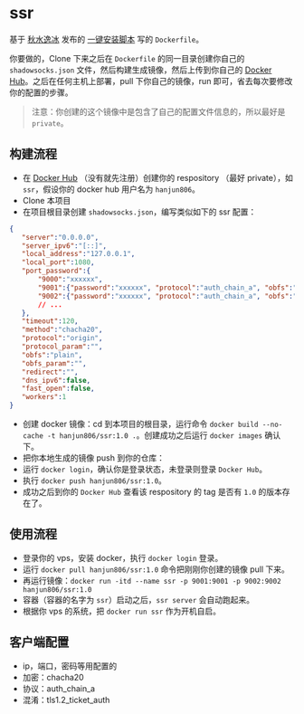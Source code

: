 # ssr

基于 [秋水逸冰](https://github.com/teddysun/shadowsocks_install) 发布的 [一键安装脚本](https://raw.githubusercontent.com/teddysun/shadowsocks_install/master/shadowsocksR.sh) 写的 `Dockerfile`。

你要做的，Clone 下来之后在 `Dockerfile` 的同一目录创建你自己的 `shadowsocks.json` 文件，然后构建生成镜像，然后上传到你自己的 [Docker Hub](https://hub.docker.com/)。之后在任何主机上部署，pull 下你自己的镜像，run 即可，省去每次要修改你的配置的步骤。

> 注意：你创建的这个镜像中是包含了自己的配置文件信息的，所以最好是 `private`。

## 构建流程

- 在 [Docker Hub](https://hub.docker.com/) （没有就先注册）创建你的 respository （最好 private），如 `ssr`，假设你的 docker hub 用户名为 `hanjun806`。
- Clone 本项目
- 在项目根目录创建 `shadowsocks.json`，编写类似如下的 ssr 配置：
 
 ```json
 {
    "server":"0.0.0.0",
    "server_ipv6":"[::]",
    "local_address":"127.0.0.1",
    "local_port":1080,
    "port_password":{
        "9000":"xxxxxx",
        "9001":{"password":"xxxxxx", "protocol":"auth_chain_a", "obfs":"tls1.2_ticket_auth", "obfs_param":""},
        "9002":{"password":"xxxxxx", "protocol":"auth_chain_a", "obfs":"tls1.2_ticket_auth", "obfs_param":""}
        // ...
    },
    "timeout":120,
    "method":"chacha20",
    "protocol":"origin",
    "protocol_param":"",
    "obfs":"plain",
    "obfs_param":"",
    "redirect":"",
    "dns_ipv6":false,
    "fast_open":false,
    "workers":1
 }
 ```
 
- 创建 docker 镜像：cd 到本项目的根目录，运行命令 `docker build --no-cache -t hanjun806/ssr:1.0 .`。创建成功之后运行 `docker images` 确认下。
- 把你本地生成的镜像 push 到你的仓库：
 - 运行 `docker login`，确认你是登录状态，未登录则登录 `Docker Hub`。
 - 执行 `docker push hanjun806/ssr:1.0`。
 - 成功之后到你的 `Docker Hub` 查看该 respository 的 tag 是否有 `1.0` 的版本存在了。

## 使用流程

- 登录你的 vps，安装 docker，执行 `docker login` 登录。
- 运行 `docker pull hanjun806/ssr:1.0` 命令把刚刚你创建的镜像 pull 下来。
- 再运行镜像：`docker run -itd --name ssr -p 9001:9001 -p 9002:9002 hanjun806/ssr:1.0`
- 容器（容器的名字为 `ssr`）启动之后，`ssr server` 会自动跑起来。
- 根据你 vps 的系统，把 `docker run ssr` 作为开机自启。

## 客户端配置

- ip，端口，密码等用配置的
- 加密：chacha20
- 协议：auth_chain_a
- 混淆：tls1.2_ticket_auth
